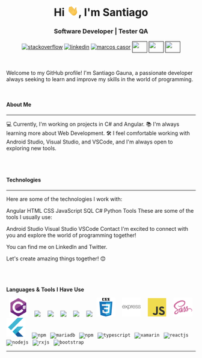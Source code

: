 <h1 align="center">Hi <img src="https://raw.githubusercontent.com/ABSphreak/ABSphreak/master/gifs/Hi.gif" width="30px">,
    I'm Santiago</h1>
<h3 align="center">Software Developer | Tester QA</h3>
<p align="center">
    <a href="" target="blank">
        <img align="center" src="https://cdn.jsdelivr.net/npm/simple-icons@3.0.1/icons/stackoverflow.svg" alt="stackoverflow"
            height="30" width="40" /></a>
    <a href="" target="blank">
        <img align="center" src="https://cdn.jsdelivr.net/npm/simple-icons@3.0.1/icons/linkedin.svg" alt="linkedin"
            height="30" width="40" /></a>
    <a href="" target="blank">
        <img align="center" src="https://cdn.jsdelivr.net/npm/simple-icons@3.0.1/icons/facebook.svg" alt="marcos casor"
            height="30" width="40" /></a>
    <a href="">
        <img align="center" src="https://simpleicons.org/icons/gmail.svg" height="30" width="40" /></a>
    <a href="" target="blank">
        <img align="center" src="https://simpleicons.org/icons/instagram.svg" height="30" width="40" /></a>
    <a href="" target="blank">
        <img align="center" src="https://simpleicons.org/icons/twitter.svg" height="30" width="40" /></a>
</p>
<br>

Welcome to my GitHub profile! I'm Santiago Gauna, a passionate developer always seeking to learn and improve my skills in the world of programming.

<br>
<h4>About Me</h4>
<hr>
💻 Currently, I'm working on projects in C# and Angular.
📚 I'm always learning more about Web Development.
🛠 I feel comfortable working with Android Studio, Visual Studio, and VSCode, and I'm always open to exploring new tools.

<br><br>
<h4>Technologies</h4>
<hr>
Here are some of the technologies I work with:

Angular
HTML
CSS
JavaScript
SQL
C#
Python
Tools
These are some of the tools I usually use:

Android Studio
Visual Studio
VSCode
Contact
I'm excited to connect with you and explore the world of programming together!

You can find me on LinkedIn and Twitter.

Let's create amazing things together! 😊
<br>
<br><br><br>

**Languages** **&** **Tools** **I** **Have** **Use**

<p align="left"> 
    <code> <img height="50" src="https://raw.githubusercontent.com/devicons/devicon/master/icons/csharp/csharp-original.svg"> </code>
    <code> <img height="50" src="https://img.icons8.com/fluency/50/000000/docker.png"> </code>
    <code> <img height="50" src="https://img.icons8.com/color/48/000000/git.png"> </code>
    <code> <img height="50" src="https://img.icons8.com/color/48/000000/linux--v1.png"/> </code>
    <code> <img height="50" src="https://img.icons8.com/color/48/000000/mongodb.png"/> </code>
    <code> <img height="50" src="https://img.icons8.com/color/48/000000/mysql-logo.png"/></code>
    <code> <img height="50" src="https://raw.githubusercontent.com/devicons/devicon/master/icons/css3/css3-original-wordmark.svg"> </code>
    <code> <img height="50" src="https://raw.githubusercontent.com/devicons/devicon/master/icons/express/express-original-wordmark.svg"> </code>
    <code> <img height="50" src="https://raw.githubusercontent.com/devicons/devicon/master/icons/javascript/javascript-original.svg"> </code>
    <code> <img height="50" src="https://raw.githubusercontent.com/devicons/devicon/master/icons/sass/sass-original.svg"> </code>
    <code> <img height="50" src="https://raw.githubusercontent.com/devicons/devicon/master/icons/flutter/flutter-original.svg"> </code>
    <code> <img src="https://github.com/get-icon/geticon/raw/master/icons/npm.svg" alt="npm" width="50px" height="50px" style="max-width: 100%;"></code>
    <code> <img src="https://github.com/get-icon/geticon/raw/master/icons/mariadb-icon.svg" alt="mariadb" width="50px" height="50px"></code>
    <code> <img src="https://github.com/get-icon/geticon/raw/master/icons/angular-icon.svg" alt="npm" width="50px" height="50px" style="max-width: 100%;"></code>
    <code> <img src="https://github.com/get-icon/geticon/raw/master/icons/typescript-icon.svg" alt="typescript" width="50px" height="50px" style="max-width: 100%;"></code>
    <code> <img src="https://github.com/get-icon/geticon/raw/master/icons/xamarin.svg" alt="xamarin" width="50px" height="50px" style="max-width: 100%;"></code>
    <code> <img src="https://github.com/get-icon/geticon/raw/master/icons/react.svg" alt="reactjs" width="50px" height="50px" style="max-width: 100%;"></code>
    <code> <img src="https://github.com/get-icon/geticon/raw/master/icons/nodejs.svg" alt="nodejs" width="50px" height="50px" style="max-width: 100%;"></code>
    <code> <img src="https://github.com/get-icon/geticon/raw/master/icons/reactivex.svg" alt="rxjs" width="50px" height="50px" style="max-width: 100%;"></code>
    <code> <img src="https://github.com/get-icon/geticon/raw/master/icons/bootstrap.svg" alt="bootstrap" width="50px" height="50px" style="max-width: 100%;"></code>

</p>

<hr width="100%" margin-top="5%"></hr>



